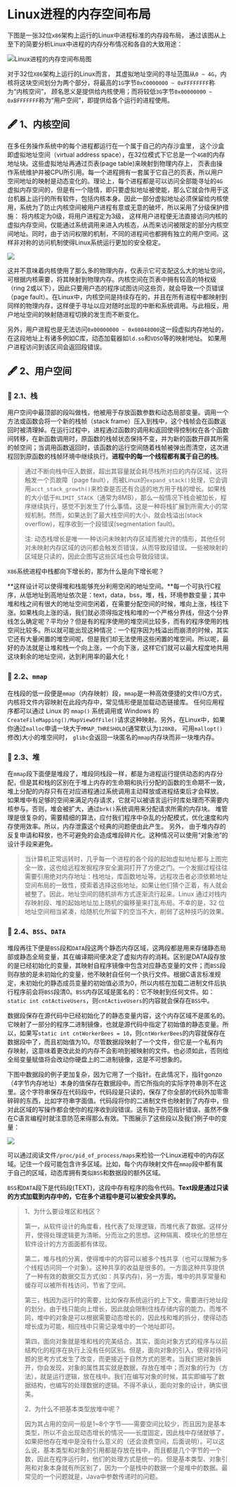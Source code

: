 # Linux进程的内存空间布局

下图是一张32位`x86`架构上运行的Linux中进程标准的内存段布局， 通过该图从上至下的简要分析Linux中进程的内存分布情况和各自的大致用途：

![Linux&#x8FDB;&#x7A0B;&#x7684;&#x5185;&#x5B58;&#x7A7A;&#x95F4;&#x5E03;&#x5C40;&#x56FE;](../../.gitbook/assets/image%20%281%29.png)

对于32位`X86`架构上运行的Linux而言， 其虚拟地址空间的寻址范围从`0 ~ 4G`，内核将这块空间划分为两个部分，将最高的`1G`字节`0xC0000000 ~ 0xFFFFFFFF`称为“内核空间”， 顾名思义是提供给内核使用；而将较低`3G`字节`0x00000000 ~ 0xBFFFFFFF`称为“用户空间”，即提供给各个运行的进程使用。 

## 🖋 1、内核空间

在多任务操作系统中的每个进程都运行在一个属于自己的内存沙盒里， 这个沙盒即虚拟地址空间（virtual address space），在32位模式下它总是一个`4GB`的内存地址块。这些虚拟地址再通过页表\(page table\)来映射到物理内存上， 页表由操作系统维护并被CPU所引用。每一个进程拥有一套属于它自己的页表，所以用户空间地址的映射是动态变化的。理论上，每个进程都是可以访问全部能寻址的`4G`虚拟内存空间的，但是有一个隐情，即只要虚拟地址被使能，那么它就会作用于这台机器上运行的所有软件，包括内核本身。因此一部分虚拟地址必须保留给内核使用，系统为了防止内核空间被用户进程有意或无意的破坏，所以采用了分级保护措施： 将内核定为0级，将用户进程定为3级， 这样用户进程便无法直接访问内核的虚拟内存空间，仅能通过系统调用来进入内核态，从而来访问被限定的部分内核空间地址。同时，由于访问权限的机制，不同的进程间也都拥有独立的用户空间。这样非对称的访问机制使得Linux系统运行更加的安全稳定。

![](../../.gitbook/assets/74.jpg)

这并不意味着内核使用了那么多的物理内存，仅表示它可支配这么大的地址空间，可根据内核需要，将其映射到物理内存。内核空间在页表中拥有较高的特权级（ring 2或以下），因此只要用户态的程序试图访问这些页，就会导致一个页错误（page fault）。在Linux中，内核空间是持续存在的，并且在所有进程中都映射到同样的物理内存，这样便于寻址以应对随时出现的中断和系统调用。与此相反，用户地址空间的映射随进程切换的发生而不断变化。

另外，用户进程也是无法访问`0x00000000 ~ 0x08048000`这一段虚拟内存地址的，在这段地址上有诸多例如C库，动态加载器如`ld.so`和`VDSO`等的映射地址。 如果用户进程访问到该区间会返回段错误。 

## 🖋 2、用户空间

### 🐹 2.1、栈

用户空间中最顶部的段叫做栈，他被用于存放函数参数和动态局部变量。调用一个方法或函数会将一个新的栈帧（stack frame）压入到栈中，这个栈帧会在函数返回时被清理掉。在运行过程中，进程通过函数的调用和返回使得控制权在各个函数间转移，在新函数调用时，原函数的栈帧状态保持不变，并为新的函数开辟其所需的帧空间；当调用函数返回时，该函数的运行空间随着栈帧被弹出而清空，这次进程回到原函数的栈帧环境中继续执行。**进程中的每一个线程都有属于自己的栈**。

> 通过不断向栈中压入数据，超出其容量就会耗尽栈所对应的内存区域，这将触发一个页故障（page fault），而被Linux的`expand_stack()`处理，它会调用`acct_stack_growth()`来检查是否还有合适的地方用于栈的增长。如果栈的大小低于`RLIMIT_STACK`（通常为8MB），那么一般情况下栈会被加长，程序继续执行，感觉不到发生了什么事情。这是一种将栈扩展到所需大小的常规机制。然而，如果达到了最大栈空间的大小，就会栈溢出\(stack overflow\)，程序收到一个段错误\(segmentation fault\)。
>
> 注: 动态栈增长是唯一一种访问未映射内存区域而被允许的情形，其他任何对未映射内存区域的访问都会触发页错误，从而导致段错误。一些被映射的区域是只读的，因此企图写这些区域也会导致段错误。

`X86`系统进程中栈都向下增长的，那为什么是向下增长呢？

**这样设计可以使得堆和栈能够充分利用空闲的地址空间。**每一个可执行C程序，从低地址到高地址依次是：text，data，bss，堆，栈，环境参数变量；其中堆和栈之间有很大的地址空间空闲着，在需要分配空间的时候，堆向上涨，栈往下涨。如果栈向上涨的话，我们就必须得指定栈和堆的一个严格分界线，但这个分界线怎么确定呢？平均分？但是有的程序使用的堆空间比较多，而有的程序使用的栈空间比较多。所以就可能出现这种情况：一个程序因为栈溢出而崩溃的时候，其实它还有大量闲置的堆空间呢，但是我们却无法使用这些闲置的堆空间。所以呢，最好的办法就是让堆和栈一个向上涨，一个向下涨，这样它们就可以最大程度地共用这块剩余的地址空间，达到利用率的最大化！

### 🐹 2.2、`mmap`

在栈段的低一段便是`mmap`（内存映射）段，`mmap`是一种高效便捷的文件I/O方式，内核将文件内容映射在此段内存中，常见情形便是加载动态链接库。 任何应用程序都可以通过 Linux 的 `mmap()` 系统调用或 Windows 的 `CreateFileMapping()/MapViewOfFile()`请求这种映射。另外，在Linux中，如果你通过`malloc`申请一块大于`MMAP_THRESHOLD`\(通常默认为`128KB`， 可用`mallopt()`修改\)大小的堆空间时， `glibc`会返回一块匿名的`mmap`内存块而非一块堆内存。 

### 🐹 2.3、堆

在`mmap`段下面便是堆段了，堆段同栈段一样，都是为进程运行提供动态的内存分配，但是其和栈的区别在于堆上内存的生命期和执行分配的函数的生命期不一致，堆上分配的内存只有在对应进程通过系统调用主动释放或进程结束后才会释放。 如果堆中有足够的空间来满足内存请求，它就可以被语言运行时库处理而不需要内核参与。否则，堆会被扩大，通过`brk()`系统调用来分配请求所需的内存块。 堆管理是很复杂的，需要精细的算法，应付我们程序中杂乱的分配模式，优化速度和内存使用效率。所以，内存泄露这个经典的问题便由此产生。 另外， 由于堆内存的反复申请和释放，也不可避免的会造成堆段碎片化。这种情况可以使用“对象池”的设计手段来避免。

> 当计算机正常运转时，几乎每一个进程的各个段的起始虚拟地址都与上图完全一致，这也给远程发掘程序安全漏洞打开了方便之门。一个发掘过程往往需要引用绝对内存地址：栈地址，库函数地址等。远程攻击者必须依赖地址空间布局的一致性，摸索着选择这些地址。如果让他们猜个正着，有人就会被整了。因此，地址空间的随机排布方式逐渐流行起来。Linux 通过对栈内存映射段、堆的起始地址加上随机的偏移量来打乱布局。不幸的是，32 位地址空间相当紧凑，给随机化所留下的空当不大，削弱了这种技巧的效果。

### 🐹 2.4、`BSS`、`DATA`

堆段再往下便是`BSS`段和`DATA`段这两个静态内存区域，这两段都是用来存储静态局部或静态全局变量，其在编译期间便决定了虚拟内存的消耗。区别是DATA段存放的是已经初始化的变量，其映射自程序镜像中包含对应静态变量的文件；而`BSS`段则存放的是未初始化的变量，他不映射自任何一个执行文件。根据C语言标准规定，未初始化的静态成员变量的初始值必须为0，所以内核在加载二进制文件后执行程序前会将`BSS`段清0。`BSS`内存区域是匿名的：它不映射到任何文件。如：`static int cntActiveUsers`，则`cntActiveUsers`的内容就会保存在`BSS`中。

数据段保存在源代码中已经初始化了的静态变量内容，这个内存区域不是匿名的。它映射了一部分的程序二进制镜像，也就是源代码中指定了初始值的静态变量。所以，如果写`static int cntWorkerBees = 10`，则`cntWorkerBees`的内容就保存在数据段中了，而且初始值为10。尽管数据段映射了一个文件，但它是一个私有内存映射，这意味着更改此处的内存不会影响到被映射的文件。也必须如此，否则给全局变量赋值将会改动你硬盘上的二进制镜像，这是不可想象的。

下图中数据段的例子更加复杂，因为它用了一个指针。在此情况下，指针gonzo（4字节内存地址）本身的值保存在数据段中。而它所指向的实际字符串则不在这里。这个字符串保存在代码段中，代码段是只读的，保存了你全部的代码外加零零碎碎的东西，比如字符串字面值。代码段将你的二进制文件也映射到了内存中，但对此区域的写操作都会使你的程序收到段错误。这有助于防范指针错误，虽然不像在C语言编程时就注意防范来得那么有效。下图展示了这些段以及我们例子中的变量：

![](../../.gitbook/assets/75.jpg)

可以通过阅读文件`/proc/pid_of_process/maps`来检验一个Linux进程中的内存区域。记住一个段可能包含许多区域。比如，每个内存映射文件在`mmap`段中都有属于自己的区域，动态库拥有类似`BSS`和数据段的额外区域。

`BSS`和`DATA`段下是代码段\(TEXT\)，这段中存有程序的指令代码。**Text段是通过只读的方式加载到内存中的，它在多个进程中是可以被安全共享的。** 

> 1、为什么要设堆区和栈区？
>
> 第一，从软件设计的角度看，栈代表了处理逻辑，而堆代表了数据。这样分开，使得处理逻辑更为清晰。分而治之的思想。这种隔离、模块化的思想在软件设计的方方面面都有体现。
>
> 第二，堆与栈的分离，使得堆中的内容可以被多个栈共享（也可以理解为多个线程访问同一个对象）。这种共享的收益是很多的。一方面这种共享提供了一种有效的数据交互方式\(如：共享内存\)，另一方面，堆中的共享常量和缓存可以被所有栈访问，节省了空间。
>
> 第三，栈因为运行时的需要，比如保存系统运行的上下文，需要进行地址段的划分。由于栈只能向上增长，因此就会限制住栈存储内容的能力。而堆不同，堆中的对象是可以根据需要动态增长的，因此栈和堆的拆分，使得动态增长成为可能，相应栈中只需记录堆中的一个地址即可。
>
> 第四，面向对象就是堆和栈的完美结合。其实，面向对象方式的程序与以前结构化的程序在执行上没有任何区别。但是，面向对象的引入，使得对待问题的思考方式发生了改变，而更接近于自然方式的思考。当我们把对象拆开，你会发现，对象的属性其实就是数据，存放在堆中；而对象的行为（方法），就是运行逻辑，放在栈中。我们在编写对象的时候，其实即编写了数据结构，也编写的处理数据的逻辑。不得不承认，面向对象的设计，确实很美。
>
> 2、为什么不把基本类型放堆中呢？
>
> 因为其占用的空间一般是1~8个字节——需要空间比较少，而且因为是基本类型，所以不会出现动态增长的情况——长度固定，因此栈中存储就够了，如果把他存在堆中是没有什么意义的（还会浪费空间，后面说明）。可以这么说，基本类型和对象的引用都是存放在栈中，而且都是几个字节的一个数，因此在程序运行时，他们的处理方式是统一的。但是基本类型、对象引用和对象本身就有所区别了，因为一个是栈中的数据一个是堆中的数据。最常见的一个问题就是，Java中参数传递时的问题。

